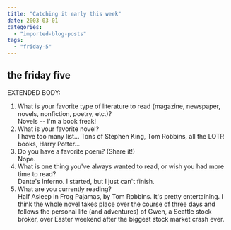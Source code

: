 ```yaml
---
title: "Catching it early this week"
date: 2003-03-01
categories: 
  - "imported-blog-posts"
tags: 
  - "friday-5"
---
```


## the friday five

EXTENDED BODY:

1. What is your favorite type of literature to read (magazine, newspaper, novels, nonfiction, poetry, etc.)?  
    Novels -- I'm a book freak!
2. What is your favorite novel?  
    I have too many list… Tons of Stephen King, Tom Robbins, all the LOTR books, Harry Potter…
3. Do you have a favorite poem? (Share it!)  
    Nope.
4. What is one thing you've always wanted to read, or wish you had more time to read?  
    Dante's Inferno. I started, but I just can't finish.
5. What are you currently reading?  
    Half Asleep in Frog Pajamas, by Tom Robbins. It's pretty entertaining. I think the whole novel takes place over the course of three days and follows the personal life (and adventures) of Gwen, a Seattle stock broker, over Easter weekend after the biggest stock market crash ever.
